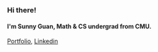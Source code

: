 ### Hi there!

#### I'm Sunny Guan, Math & CS undergrad from CMU.

[Portfolio](sunnysherrysunny.github.io), [Linkedin](https://www.linkedin.com/in/feiyang-guan)

